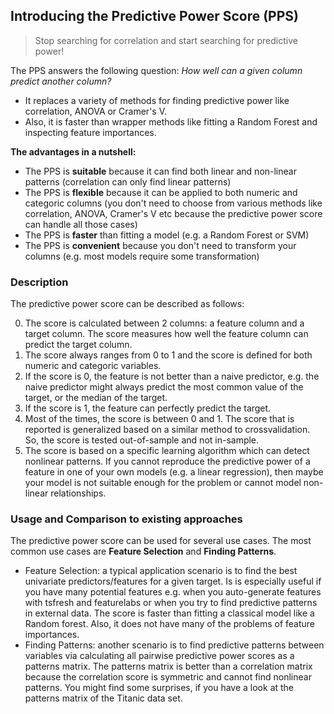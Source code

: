 ## Introducing the Predictive Power Score (PPS)

> Stop searching for correlation and start searching for predictive power!

The PPS answers the following question: _How well can a given column predict another column?_
- It replaces a variety of methods for finding predictive power like correlation, ANOVA or Cramer's V.
- Also, it is faster than wrapper methods like fitting a Random Forest and inspecting feature importances.

__The advantages in a nutshell:__
- The PPS is __suitable__ because it can find both linear and non-linear patterns (correlation can only find linear patterns)
- The PPS is __flexible__ because it can be applied to both numeric and categoric columns (you don't need to choose from various methods like correlation, ANOVA, Cramer's V etc because the predictive power score can handle all those cases)
- The PPS is __faster__ than fitting a model (e.g. a Random Forest or SVM)
- The PPS is __convenient__ because you don't need to transform your columns (e.g. most models require some transformation)


### Description
The predictive power score can be described as follows:

0) The score is calculated between 2 columns: a feature column and a target column. The score measures how well the feature column can predict the target column.
1) The score always ranges from 0 to 1 and the score is defined for both numeric and categoric variables.
2) If the score is 0, the feature is not better than a naive predictor, e.g. the naive predictor might always predict the most common value of the target, or the median of the target.
3) If the score is 1, the feature can perfectly predict the target.
4) Most of the times, the score is between 0 and 1. The score that is reported is generalized based on a similar method to crossvalidation. So, the score is tested out-of-sample and not in-sample.
5) The score is based on a specific learning algorithm which can detect nonlinear patterns. If you cannot reproduce the predictive power of a feature in one of your own models (e.g. a linear regression), then maybe your model is not suitable enough for the problem or cannot model non-linear relationships.


### Usage and Comparison to existing approaches
The predictive power score can be used for several use cases. The most common use cases are __Feature Selection__ and __Finding Patterns__.

- Feature Selection: a typical application scenario is to find the best univariate predictors/features for a given target. Is is especially useful if you have many potential features e.g. when you auto-generate features with tsfresh and featurelabs or when you try to find predictive patterns in external data. The score is faster than fitting a classical model like a Random forest. Also, it does not have many of the problems of feature importances.
- Finding Patterns: another scenario is to find predictive patterns between variables via calculating all pairwise predictive power scores as a patterns matrix. The patterns matrix is better than a correlation matrix because the correlation score is symmetric and cannot find nonlinear patterns. You might find some surprises, if you have a look at the patterns matrix of the Titanic data set.

